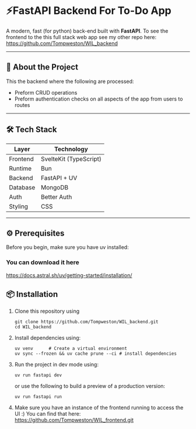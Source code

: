 #  ⚡️FastAPI Backend For To-Do App

A modern, fast (for python) back-end built with **FastAPI**. To see the frontend to the this full stack web app see my other repo here: 
https://github.com/Tompweston/WIL_backend

---

## 📖 About the Project

This the backend where the following are processed:
- Preform CRUD operations
- Preform authentication checks on all aspects of the app from users to routes 

---

## 🛠 Tech Stack

| Layer     | Technology |
|-----------|-----------|
| Frontend  | SvelteKit (TypeScript) |
| Runtime   | Bun |
| Backend   | FastAPI + UV |   
| Database  | MongoDB |
| Auth      | Better Auth |
| Styling   | CSS |

---

## ⚙️ Prerequisites

Before you begin, make sure you have uv installed:

### You can download it here 
https://docs.astral.sh/uv/getting-started/installation/

## 📦 Installation
1. Clone this repository using
   ```
   git clone https://github.com/Tompweston/WIL_backend.git
   cd WIL_backend 
   ```
2. Install dependencies using:
   ```
   uv venv      # Create a virtual environment
   uv sync --frozen && uv cache prune --ci # install dependencies 

   ```
4. Run the project in dev mode using:
   ```
   uv run fastapi dev
   ```
   or use the following to build a preview of a production version:
   ```
   uv run fastapi run
   ```
5. Make sure you have an instance of the frontend running to access the UI :)
   You can find that here:
   https://github.com/Tompweston/WIL_frontend.git




